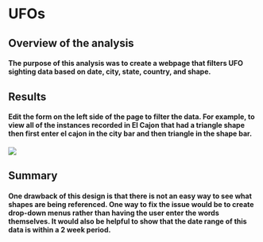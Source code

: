 # UFOs
## Overview of the analysis
#### The purpose of this analysis was to create a webpage that filters UFO sighting data based on date, city, state, country, and shape. 
## Results
#### Edit the form on the left side of the page to filter the data. For example, to view all of the instances recorded in El Cajon that had a triangle shape then first enter el cajon in the city bar and then triangle in the shape bar.
![](https://user-images.githubusercontent.com/17483395/100550505-f9310580-323f-11eb-91fa-0794336060be.png)
## Summary
#### One drawback of this design is that there is not an easy way to see what shapes are being referenced. One way to fix the issue would be to create drop-down menus rather than having the user enter the words themselves. It would also be helpful to show that the date range of this data is within a 2 week period. 
